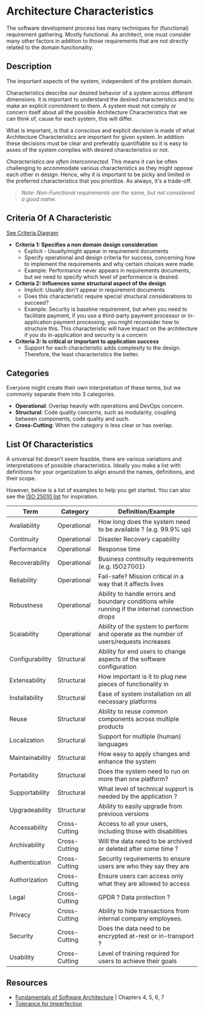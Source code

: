 # Architecture Characteristics

The software development process has many techniques for (functional) requirement gathering. Mostly functional. As architect, one must consider many other factors in addition to those requirements that are not directly related to the domain functionality.

## Description

The important aspects of the system, independent of the problem domain.

Characteristics describe our desired behavior of a system across different dimensions. it is important to understand the desired characteristics and to make an explicit commitment to them. A system must not comply or concern itself about all the possible Architecture Characteristics that we can think of, cause for each system, this will differ.

What is important, is that a conscious and explicit decision is made of what Architecture Characteristics are important for given system. In addition these decisions must be clear and preferably quantifiable so it is easy to asses of the system complies with desired characteristics or not.

*Characteristics are often interconnected*. This means it can be often challenging to accommodate various characteristics as they might oppose each other in design. Hence, why it is important to be picky and limited in the preferred characteristics that you prioritize. As always, it's a trade-off.

> *Note: Non-Functional requirements are the same, but not considered a good name.*

## Criteria Of A Characteristic

[See Criteria Diagram](https://fundamentalsofsoftwarearchitecture.com/images/book/fosa_0402.png)

* **Criteria 1: Specifies a non domain design consideration**
    * Explicit - Usually/might appear in requirement documents
    * Specify operational and design criteria for success, concerning how to implement the requirements and why certain choices were made.
    * Example: Performance never appears in requirements documents, but we need to specify which level of performance is desired.
* **Criteria 2: Influences some structural aspect of the design**
    * Implicit: Usually don't appear in requirement documents
    * Does this characteristic require special structural considerations to succeed?
    * Example: Security is baseline requirement, but when you need to facilitate payment, if you use a third-party payment processor or in-application payment processing, you might reconsider how to structure this. This characteristic will have impact on the architecture if you do in-application and security is a concern
* **Criteria 3: Is critical or important to application success**
    * Support for each characteristic adds complexity to the design. Therefore, the least characteristics the better.

## Categories

Everyone might create their own interpretation of these terms, but we commonly separate them into 3 categories.

* **Operational**: Overlap heavily with operations and DevOps concern.
* **Structural**: Code quality concerns, such as modularity, coupling between components, code quality and such.
* **Cross-Cutting**: When the category is less clear or has overlap.

## List Of Characteristics

A universal list doesn't seem feasible, there are various variations and interpretations of possible characteristics. Ideally you make a list with definitions for your organization to align around the names, definitions, and their scope. 

However, below is a list of examples to help you get started. You can also see the [ISO 25010 list](https://iso25000.com/index.php/en/iso-25000-standards/iso-25010) for inspiration.

| Term | Category | Definition/Example |
| ---  | ---      | ---        |
| Availability | Operational | How long does the system need to be available ? (e.g. 99.9% up) |
| Continuity | Operational | Disaster Recovery capability |
| Performance | Operational | Response time |
| Recoverability | Operational | Business continuity requirements (e.g. ISO27001) |
| Reliability | Operational | Fail-safe? Mission critical in a way that it affects lives |
| Robustness | Operational | Ability to handle errors and boundary conditions while running if the internet connection drops |
| Scalability | Operational |  Ability of the system to perform and operate as the number of users/requests increases |
| Configurability | Structural | Ability for end users to change aspects of the software configuration |
| Extensability | Structural | How important is it to plug new pieces of functionality in |
| Installability | Structural | Ease of system installation on all necessary platforms |
| Reuse | Structural | Ability to reuse common components across multiple products |
| Localization | Structural | Support for multiple (human) languages |
| Maintainability | Structural | How easy to apply changes and enhance the system |
| Portability | Structural | Does the system need to run on more than one platform? |
| Supportability | Structural |  What level of technical support is needed by the application ? |
| Upgradeability | Structural |  Ability to easily upgrade from previous versions |
| Accessability | Cross-Cutting | Access to all your users, including those with disabilities |
| Archivability | Cross-Cutting | Will the data need to be archived or deleted after some time ? |
| Authentication | Cross-Cutting | Security requirements to ensure users are who they say they are |
| Authorization | Cross-Cutting | Ensure users can access only what they are allowed to access |
| Legal | Cross-Cutting | GPDR ? Data protection ? |
| Privacy | Cross-Cutting | Ability to hide transactions from internal company employees. |
| Security | Cross-Cutting |  Does the data need to be encrypted at-rest or in-transport ? |
| Usability | Cross-Cutting | Level of training required for users to achieve their goals |

## Resources

* [Fundamentals of Software Architecture](https://fundamentalsofsoftwarearchitecture.com/) | Chapters 4, 5, 6, 7
* [Tolerance for Imperfection](https://deviq.com/principles/tolerance-for-imperfection)